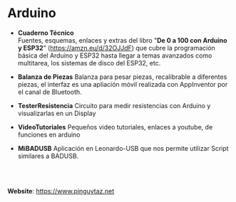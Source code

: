 # Arduino


- **Cuaderno Técnico**  
Fuentes, esquemas, enlaces y extras del libro "__De 0 a 100 con Arduino y ESP32__" (<https://amzn.eu/d/32OJJdF>) que cubre la programación básica del Arduino y ESP32 hasta llegar a temas avanzados como multitarea, los sistemas de disco del ESP32, etc. 
  

- **Balanza de Piezas**
Balanza para pesar piezas, recalibrable a diferentes piezas, el interfaz es una apliación móvil realizada con AppInventor por el canal de Bluetooth.  

- **TesterResistencia**
Circuito para medir resistencias con Arduino y visualizarlas en un Display  

- **VideoTutoriales**
Pequeños video tutoriales, enlaces a youtube,  de funciones en arduino  

- **MiBADUSB**
Aplicación en Leonardo-USB que nos permite utilizar Script similares a BADUSB.  


<br><br>

__Website__: <https://www.pinguytaz.net>

